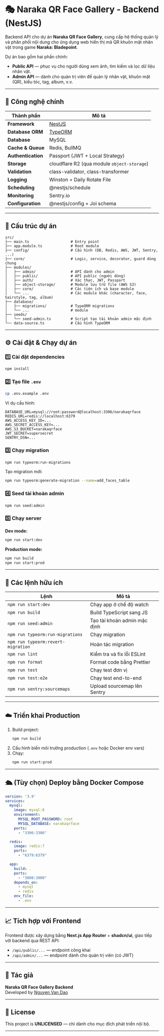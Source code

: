 # 🎭 Naraka QR Face Gallery - Backend (NestJS)

Backend API cho dự án **Naraka QR Face Gallery**, cung cấp hệ thống quản lý và phân phối nội dung cho ứng dụng web hiển thị mã QR khuôn mặt nhân vật trong game **Naraka: Bladepoint**.  

Dự án bao gồm hai phần chính:

- **Public API** — phục vụ cho người dùng xem ảnh, tìm kiếm và lọc dữ liệu nhân vật.
- **Admin API** — dành cho quản trị viên để quản lý nhân vật, khuôn mặt (QR), kiểu tóc, tag, album, v.v.

---

## 🚀 Công nghệ chính

| Thành phần | Mô tả |
|-------------|-------|
| **Framework** | [NestJS](https://nestjs.com/) |
| **Database ORM** | [TypeORM](https://typeorm.io/) |
| **Database** | MySQL |
| **Cache & Queue** | Redis, BullMQ |
| **Authentication** | Passport (JWT + Local Strategy) |
| **Storage** | cloudflare R2 (qua module `object-storage`) |
| **Validation** | class-validator, class-transformer |
| **Logging** | Winston + Daily Rotate File |
| **Scheduling** | @nestjs/schedule |
| **Monitoring** | Sentry.io |
| **Configuration** | @nestjs/config + Joi schema |

---

## 🧩 Cấu trúc dự án

```
src/
├── main.ts                   # Entry point
├── app.module.ts             # Root module
├── config/                   # Cấu hình (DB, Redis, AWS, JWT, Sentry, ...)
├── core/                     # Logic, service, decorator, guard dùng chung
├── modules/
│   ├── admin/                # API dành cho admin
│   ├── public/               # API public (người dùng)
│   ├── auth/                 # Xác thực, JWT, Passport
│   ├── object-storage/       # Module lưu trữ file (AWS S3)
│   ├── core/                 # Các tiện ích và base module
│   └── ...                   # Các module khác (character, face, hairstyle, tag, album)
├── database/
│   ├── migrations/           # TypeORM migrations
│   └── ...                   # module
├── seeds/
│   └── seed-admin.ts         # Script tạo tài khoản admin mặc định
└── data-source.ts            # Cấu hình TypeORM
```

---

## ⚙️ Cài đặt & Chạy dự án

### 1️⃣ Cài đặt dependencies

```bash
npm install
```

### 2️⃣ Tạo file `.env`

```bash
cp .env.example .env
```

Ví dụ cấu hình:

```env
DATABASE_URL=mysql://root:password@localhost:3306/narakaqrface
REDIS_URL=redis://localhost:6379
AWS_ACCESS_KEY_ID=...
AWS_SECRET_ACCESS_KEY=...
AWS_S3_BUCKET=narakaqrface
JWT_SECRET=supersecret
SENTRY_DSN=...
```

### 3️⃣ Chạy migration

```bash
npm run typeorm:run-migrations
```

Tạo migration mới:

```bash
npm run typeorm:generate-migration --name=add_faces_table
```

### 4️⃣ Seed tài khoản admin

```bash
npm run seed:admin
```

### 5️⃣ Chạy server

**Dev mode:**

```bash
npm run start:dev
```

**Production mode:**

```bash
npm run build
npm run start:prod
```

---

## 📜 Các lệnh hữu ích

| Lệnh | Mô tả |
|------|--------|
| `npm run start:dev` | Chạy app ở chế độ watch |
| `npm run build` | Build TypeScript sang JS |
| `npm run seed:admin` | Tạo tài khoản admin mặc định |
| `npm run typeorm:run-migrations` | Chạy migration |
| `npm run typeorm:revert-migration` | Hoàn tác migration |
| `npm run lint` | Kiểm tra và fix lỗi ESLint |
| `npm run format` | Format code bằng Prettier |
| `npm run test` | Chạy test đơn vị |
| `npm run test:e2e` | Chạy test end-to-end |
| `npm run sentry:sourcemaps` | Upload sourcemap lên Sentry |

---

## ☁️ Triển khai Production

1. Build project:
   ```bash
   npm run build
   ```
2. Cấu hình biến môi trường production (`.env` hoặc Docker env vars)
3. Chạy:
   ```bash
   npm run start:prod
   ```

---

## 🛳️ (Tùy chọn) Deploy bằng Docker Compose

```yaml
version: '3.9'
services:
  mysql:
    image: mysql:8
    environment:
      MYSQL_ROOT_PASSWORD: root
      MYSQL_DATABASE: narakaqrface
    ports:
      - "3306:3306"

  redis:
    image: redis:7
    ports:
      - "6379:6379"

  app:
    build: .
    ports:
      - "3000:3000"
    depends_on:
      - mysql
      - redis
    env_file:
      - .env
```

---

## 📈 Tích hợp với Frontend

Frontend được xây dựng bằng **Next.js App Router** + **shadcn/ui**, giao tiếp với backend qua REST API:

- `/api/public/...` — endpoint công khai
- `/api/admin/...` — endpoint dành cho quản trị viên (có JWT)

---

## 👤 Tác giả

**Naraka QR Face Gallery Backend**  
Developed by [Nguyen Van Dao](mailto:daonguyen2941@gmail.com)

---

## 🧾 License

This project is **UNLICENSED** — chỉ dành cho mục đích phát triển nội bộ.

---
